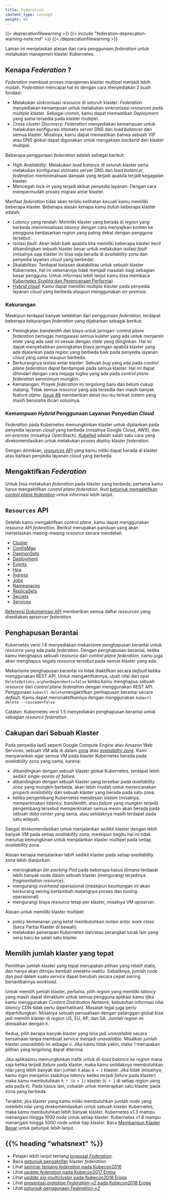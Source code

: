 ```yaml
---
title: Federation
content_type: concept
weight: 80
---
```


<!-- overview -->

{{< deprecationfilewarning >}}
{{< include "federation-deprecation-warning-note.md" >}}
{{< /deprecationfilewarning >}}

Laman ini menjelaskan alasan dan cara penggunaan _federation_ untuk melakukan manajemen
klaster Kubernetes.


<!-- body -->
## Kenapa _Federation_ ?

_Federation_ membuat proses manajemen klaster multipel menjadi lebih mudah.
_Federation_ mencapai hal ini dengan cara menyediakan 2 buah fondasi:

  * Melakukan sinkronisasi _resource_ di seluruh klaster: _Federation_
    menyediakan kemampuan untuk melakukan sinkronisasi _resources_ pada _multiple_
    klaster. Sebagai contoh, kamu dapat memastikan _Deployment_ yang sama
    tersedia pada klaster multipel.
  * _Cross_ _cluster_ _Discovery_: _Federation_ menyediakan kemampuan untuk melakukan
     konfigurasi otomatis server DNS dan _load balancer_ dari semua klaster.
     Misalnya, kamu dapat memastikan bahwa sebuah VIP atau DNS global dapat digunakan
     untuk mengakses _backend_ dari klaster multipel.

Beberapa penggunaan _federation_ adalah sebagai berikut:

* _High Availability_: Melakukan _load balance_ di seluruh klaster serta
  melakukan konfigurasi otomatis server DNS dan _load balancer_, _federation_
  meminimalisasi dampak yang terjadi apabila terjadi kegagalan klaster.
* Mencegah _lock-in_ yang terjadi akibat penyedia layanan: Dengan cara mempermudah
  proses migrasi antar klaster.


Manfaat _federation_ tidak akan terlalu kelihatan kecuali kamu memiliki beberapa klaster.
Beberapa alasan kenapa kamu butuh beberapa klaster adalah:

* _Latency_ yang rendah: Memiliki klaster yang berada di _region_ yang berbeda
  meminimalisasi _latency_ dengan cara menyajikan konten ke pengguna
  berdasarkan _region_ yang paling dekat dengan pengguna tersebut.
* Isolasi _fault_: Akan lebih baik apabila kita memiliki beberapa klaster kecil
  dibandingkan sebuah klaster besar untuk melakukan isolasi _fault_ (misalnya saja
  klaster ini bisa saja berada di _availability_ zona dan penyedia layanan _cloud_
  yang berbeda).
* Skalabilitas: Terdapat batasan skalabilitas untuk sebuah klaster Kubernetes,
  hal ini sebenarnya tidak menjadi masalah bagi sebagian besar pengguna. Untuk informasi
  lebih lanjut kamu bisa membaca
  [_Kubernetes Scaling_ dan Perencanaan Performa](https://git.k8s.io/community/sig-scalability/goals.md)).
* [_Hybrid cloud_](#hybrid-cloud-capabilities): Kamu dapat memiliki _multiple_ klsuter
  pada penyedia layanan _cloud_ yang berbeda ataupun menggunakan _on-premsie_.

### Kekurangan

Meskipun terdapat banyak kelebihan dari penggunaan _federation_,
terdapat beberapa kekurangan _federation_ yang dijabarkan sebagai berikut:

* Peningkatan _bandwidth_ dan biaya untuk jaringan: _control plane_ _federation_ bertugas mengawasi semua
  kulster yang ada untuk menjamin _state_ yang ada saat ini sesuai dengan _state_ yang diinginkan. Hal ini dapat menyebabkan
  peningkatan biaya jaringan apabila klaster yang ada dijalankan pada _region_ yang berbeda baik pada penyedia
  layanan _cloud_ yang sama maupun berbeda.
* Berkurangnya isolasi antar klaster: Sebuah _bug_ yang ada pada _control plane_ _federation_ dapat
  berdampak pada semua klaster. Hal ini dapat dihindari dengan cara mejaga logika yang ada pada _control plane_ _federation_
  seminimum mungkin.
* Kematangan: Proyek _federation_ ini tergolong baru dan belum cukup matang.
  Tidak semua _resource_ yang ada tersedia dan masih banyak feature _alpha_. [_Issue_
  88](https://github.com/kubernetes/federation/issues/88) memberikan detail
  isu-isu terkait sistem yang masih berusaha dicari solusinya.

### Kemampuan _Hybrid_ Penggunaan Layanan Penyedian _Cloud_

_Federation_ pada Kubernetes memungkinkan klaster untuk dijalankan
pada penyedia layanan _cloud_ yang berbeda (misalnya Google Cloud, AWS), dan _on-premise_
(misalnya OpenStack). [Kubefed](/docs/tasks/federation/set-up-cluster-federation-kubefed/)
adalah salah satu cara yang direkomendasikan untuk melakukan proses _deploy_
klaster _federation_.

Dengan demikian, [_resources_ API](#resources-api) yang kamu miliki
dapat berada di klaster atau bahkan penyedia layanan _cloud_ yang berbeda.

## Mengaktifkan _Federation_

Untuk bisa melakukan _federation_ pada klaster yang berbeda,
pertama kamu harus mengaktifkan _control plane_ _federation_.
Ikuti [petunjuk mengaktifkan _control plane_ _federation_](/docs/tutorials/federation/set-up-cluster-federation-kubefed/)
untuk informasi lebih lanjut.

## `Resources` API

Setelah kamu mengaktifkan _control plane_, kamu dapat menggunakan _resource_ API _federation_.
Berikut merupakan panduan yang akan menjelaskan masing-masing _resource_ secara mendetail:

* [Cluster](/docs/tasks/administer-federation/cluster/)
* [ConfigMap](/docs/tasks/administer-federation/configmap/)
* [DaemonSets](/docs/tasks/administer-federation/daemonset/)
* [Deployment](/docs/tasks/administer-federation/deployment/)
* [Events](/docs/tasks/administer-federation/events/)
* [Hpa](/docs/tasks/administer-federation/hpa/)
* [Ingress](/docs/tasks/administer-federation/ingress/)
* [Jobs](/docs/tasks/administer-federation/job/)
* [Namespaces](/docs/tasks/administer-federation/namespaces/)
* [ReplicaSets](/docs/tasks/administer-federation/replicaset/)
* [Secrets](/docs/tasks/administer-federation/secret/)
* [Services](/id/docs/concepts/cluster-administration/federation-service-discovery/)


[Referensi Dokumentasi API](/docs/reference/federation/) memberikan semua daftar
_resources_ yang disediakan _apiserver_ _federation_.

## Penghapusan Berantai

Kubernetes versi 1.6 menyediakan mekanisme penghapusan berantai
untuk _resource_ yang ada pada _federation_. Dengan penghapusan berantai,
ketika kamu menghapus sebuah _resource_ dari _control plane_ _federation_,
kamu juga akan menghapus segala _resource_ tersebut pada semua klaster yang ada.

Mekanisme penghapusan berantai ini tidak diaktifkan secara _default_
ketika menggunakan REST API. Untuk mengaktifkannya, ubah nilai dari opsi
`DeleteOptions.orphanDependents=false` ketika kamu menghapus sebuah _resource_
dari _control plane_ _federation_ dengan menggunakan REST API.
Penggunaan `kubectl delete`mengaktifkan penhapusan berantai secara _default_.
Kamu dapat menonaktifkannya dengan menggunakan `kubectl delete --cascade=false`

Catatan: Kubernetes versi 1.5 menyediakan penghapusan berantai
untuk sebagian _resource_ _federation_.

## Cakupan dari Sebuah Klaster

Pada penyedia IaaS seperti Google Compute Engine atau Amazon Web Services, sebuah VM ada di dalam
[zona](https://cloud.google.com/compute/docs/zones) atau [_availability
zone_](http://docs.aws.amazon.com/AWSEC2/latest/UserGuide/using-regions-availability-zones.html).
Kami menyarankan agar semua VM pada klaster Kubernetes berada pada _availability_ zona yang sama, karena:

  - dibandingkan dengan sebuah klaster global Kubernetes, terdapat lebih sedikit _single-points of failure_.
  - dibandingkan dengan sebuah klaster yang tersebar pada _availability zone_ yang mungkin berbeda, akan lebih mudah untuk merencanakan properti _availability_ dari sebuah
    klaster yang berada pada satu zona.
  - ketika pengembang Kubernetes mendesain sistem (misalnya, memperkirakan _latency_, _bandwidth_, atau
    _failure_ yang mungkin terjadi) pengembang tersebut memperkirakan semua mesin akan berada pada sebuah _data center_ yang sama, atau setidaknya masih terdapat pada satu wilayah.

Sangat direkomendasikan untuk menjalankan sedikit klaster dengan lebih banyak VM pada setiap _availability_ zona;
meskipun begitu hal ini tidak menutup kemungkinan untuk menjalankan klaster multipel
pada setiap _availability_ zona.

Alasan kenapa menjalankan lebih sedikit klaster pada setiap _availability_ zona lebih dianjurkan:

  - meningkatkan _bin packing_ _Pod_ pada beberapa kasus dimana terdapat lebih banyak _node_ dalam sebuah klaster (mengurangi terjadinya _fragmentation_ _resource_).
  - mengurangi _overhead_ operasional (meskipun keuntungan ini akan berkurang seiring bertambah matangnya proses dan _tooling_ operasional).
  - mengurangi biaya _resource_ tetap per klaster, misalnya VM _apiserver_.

Alasan untuk memiliki klaster multipel:

  - _policy_ kemananan yang ketat membutuhkan isolasi antar _work_ _class_ (baca Partisi Klaster di bawah).
  - melakukan penerapan Kubernetes dan/atau perangkat lunak lain yang versi baru ke salah satu klaster.

## Memilih jumlah klaster yang tepat

Pemilihan jumlah klaster yang tepat merupakan pilihan yang relatif statis, dan hanya akan ditinjau kembali sewaktu-waktu.
Sebaliknya, jumlah _node_ dan _pod_ dalam suatu _service_ dapat berubah secara cepat seiring bertambahnya _workload_.

Untuk memilih jumlah klaster, pertama, pilih _region_ yang memiliki _latency_ yang masih dapat dimaklumi untuk semua pengguna aplikasi kamu
(jika kamu menggunakan _Content Distribution Network_, kebutuhan informasi nilai _latency_ CDN tidak perlu diperhatikan).
Masalah legal juga perlu diperhitungkan. Misalnya sebuah perusahaan dengan pelanggan global bisa jadi memilih klaster di _region_
US, EU, AP, dan SA. Jumlah _region_ ini dimisalkan dengan `R`.

Kedua, pilih berapa banyak klaster yang bisa jadi _unavailable_ secara bersamaan tanpa membuat _service_ menjadi _unavailable_.
Misalkan jumlah klaster _unavailable_ ini sebagai `U`. Jika kamu tidak yakin, maka 1 merupakan pilihan yang tergolong
dapat diterima.

Jika aplikasimu memungkinkan trafik untuk di-_load balance_ ke _region_ mana saja ketika terjadi _failure_ pada klaster,
maka kamu setidaknya membutuhkan nilai yang lebih banyak dari jumlah `R` atau `U + 1` klaster. Jika tidak (misalnya, kamu
ingin menjamin stabilnya _latency_ ketika terjadi _failure_ pada klaster) maka kamu membutuhkan `R * (U + 1)` klaster
(`U + 1` di setiap _region_ yang ada pada `R`). Pada kasus lain, cobalah untuk menerapkan satu klaster
 pada zona yang berbeda.

Terakhir, jika klaster yang kamu miliki membutuhkan jumlah _node_ yang melebihi nilai yang direkomendasikan untuk sebuah klaster Kubernetes,
maka kamu membutuhkan lebih banyak klaster. Kubernetes v1.3 mampu menangani hingga 1000 node untuk setiap klaster. Kubernetes v1.8
mampu menangani hingga 5000 node untuk tiap klaster. Baca [Membangun Klaster Besar](/docs/setup/cluster-large/) untuk petunjuk lebih lanjut.



## {{% heading "whatsnext" %}}

* Pelajari lebih lanjut tentang [proposal
  _Federation_](https://github.com/kubernetes/community/blob/master/contributors/design-proposals/multicluster/federation.md).
* Baca [petunjuk pengaktifan](/docs/tutorials/federation/set-up-cluster-federation-kubefed/) klaster _federation_.
* Lihat [seminar tentang _federation_ pada Kubecon2016](https://www.youtube.com/watch?v=pq9lbkmxpS8)
* Lihat [_update_ _federation_ pada Kubecon2017 Eropa](https://www.youtube.com/watch?v=kwOvOLnFYck)
* Lihat [_update_ _sig-multicluster_ pada Kubecon2018 Eropa](https://www.youtube.com/watch?v=vGZo5DaThQU)
* Lihat [presentasi prototipe _Federation-v2_ pada Kubecon2018 Eropa](https://youtu.be/q27rbaX5Jis?t=7m20s)
* Lihat [petunjuk penggunaan _Federation-v2_](https://github.com/kubernetes-sigs/federation-v2/blob/master/docs/userguide.md)


